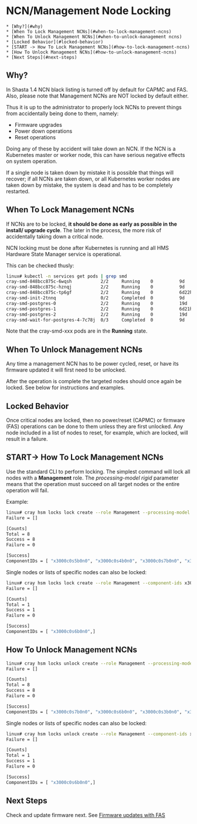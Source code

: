 # NCN/Management Node Locking

    * [Why?](#why) 
    * [When To Lock Management NCNs](#when-to-lock-management-ncns) 
    * [When To Unlock Management NCNs](#when-to-unlock-management ncns) 
    * [Locked Behavior](#locked-behavior) 
    * [START -> How To Lock Management NCNs](#how-to-lock-management-ncns)
    * [How To Unlock Management NCNs](#how-to-unlock-management-ncns) 
    * [Next Steps](#next-steps)

##  <a name="why"></a>Why?

In Shasta 1.4 NCN black listing is turned off by default for CAPMC and FAS.  Also, please note
that Management NCNs are NOT locked by default either.

Thus it is up to the administrator to properly lock NCNs to prevent things 
from accidentally being done to them, namely:

* Firmware upgrades
* Power down operations
* Reset operations

Doing any of these by accident will take down an NCN.  If the NCN is a 
Kubernetes master or worker node, this can have serious negative effects on
system operation.  

If a single node is taken down by mistake it is possible that things will 
recover; if all NCNs are taken down, or all Kubernetes worker nodes are taken down
by mistake, the system is dead and has to be completely restarted.

## <a name="when-to-lock-management-ncns"></a>When To Lock Management NCNs

If NCNs are to be locked, **it should be done as early as possible in the install/
upgrade cycle**.   The later in the process, the more risk of accidentally taking
down a critical node.

NCN locking must be done after Kubernetes is running and all HMS Hardware State Manager service is operational.

This can be checked thusly:

```bash
linux# kubectl -n services get pods | grep smd
cray-smd-848bcc875c-6wqsh           2/2     Running    0          9d
cray-smd-848bcc875c-hznqj           2/2     Running    0          9d
cray-smd-848bcc875c-tp6gf           2/2     Running    0          6d22h
cray-smd-init-2tnnq                 0/2     Completed  0          9d
cray-smd-postgres-0                 2/2     Running    0          19d
cray-smd-postgres-1                 2/2     Running    0          6d21h
cray-smd-postgres-2                 2/2     Running    0          19d
cray-smd-wait-for-postgres-4-7c78j  0/3     Completed  0          9d
```

Note that the cray-smd-xxx pods are in the **Running** state.

## <a name="when-to-unlock-management-ncns"></a>When To Unlock Management NCNs

Any time a management NCN has to be power cycled, reset, or have its
firmware updated it will first need to be unlocked.   

After the operation is complete the targeted nodes should once again be locked.
See below for instructions and examples.

## <a name="locked-behavior"></a>Locked Behavior

Once critical nodes are locked, then no power/reset (CAPMC) or firmware (FAS)
operations can be done to them unless they are first unlocked.   Any node
included in a list of nodes to reset, for example, which are locked, will
result in a failure.

## <a name="how-to-lock-management-ncns"></a>START-> How To Lock Management NCNs

Use the standard CLI to perform locking.  The simplest command will lock all
nodes with a **Management** role.  The *processing-model rigid* parameter means that the
operation must succeed on all target nodes or the entire operation will fail.

Example:

```bash
linux# cray hsm locks lock create --role Management --processing-model rigid
Failure = []

[Counts]
Total = 8
Success = 8
Failure = 0

[Success]
ComponentIDs = [ "x3000c0s5b0n0", "x3000c0s4b0n0", "x3000c0s7b0n0", "x3000c0s6b0n0", "x3000c0s3b0n0", "x3000c0s2b0n0", "x3000c0s9b0n0", "x3000c0s8b0n0",]
```

Single nodes or lists of specific nodes can also be locked:

```bash
linux# cray hsm locks lock create --role Management --component-ids x3000c0s6b0n0 --processing-model rigid
Failure = []

[Counts]
Total = 1
Success = 1
Failure = 0

[Success]
ComponentIDs = [ "x3000c0s6b0n0",]
```


## <a name="how-to-unlock-management-ncns"></a>How To Unlock Management NCNs

```bash
linux# cray hsm locks unlock create --role Management --processing-model rigid
Failure = []

[Counts]
Total = 8
Success = 8
Failure = 0

[Success]
ComponentIDs = [ "x3000c0s7b0n0", "x3000c0s6b0n0", "x3000c0s3b0n0", "x3000c0s2b0n0", "x3000c0s9b0n0", "x3000c0s8b0n0", "x3000c0s5b0n0", "x3000c0s4b0n0",]
```
Single nodes or lists of specific nodes can also be locked:

```bash
linux# cray hsm locks unlock create --role Management --component-ids x3000c0s6b0n0 --processing-model rigid
Failure = []

[Counts]
Total = 1
Success = 1
Failure = 0

[Success]
ComponentIDs = [ "x3000c0s6b0n0",]
```

## <a name="next-steps"></a>Next Steps

Check and update firmware next.  See [Firmware updates with FAS](010-FIRMWARE-UPDATE-WITH-FAS.md)

